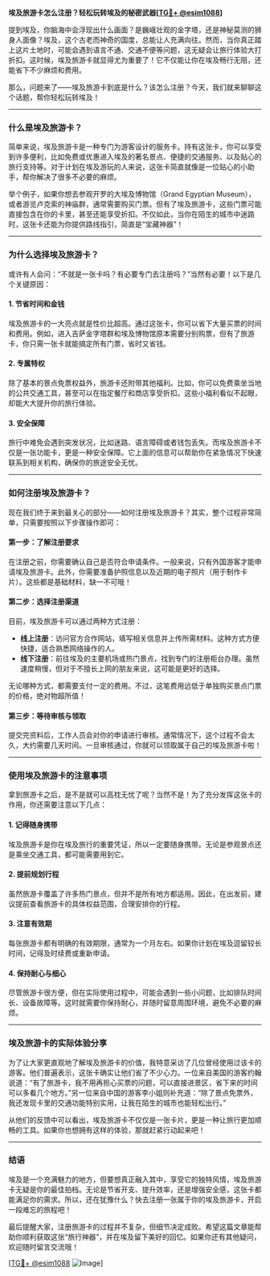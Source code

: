 **埃及旅游卡怎么注册？轻松玩转埃及的秘密武器[[TG💪+ @esim1088](https://t.me/s/esim1088)]**

提到埃及，你脑海中会浮现出什么画面？是巍峨壮观的金字塔，还是神秘莫测的狮身人面像？埃及，这个古老而神奇的国度，总能让人充满向往。然而，当你真正踏上这片土地时，可能会遇到语言不通、交通不便等问题，这无疑会让旅行体验大打折扣。这时候，埃及旅游卡就显得尤为重要了！它不仅能让你在埃及畅行无阻，还能省下不少麻烦和费用。

那么，问题来了——埃及旅游卡到底是什么？该怎么注册？今天，我们就来聊聊这个话题，帮你轻松玩转埃及！

---

### **什么是埃及旅游卡？**

简单来说，埃及旅游卡是一种专门为游客设计的服务卡。持有这张卡，你可以享受到许多便利，比如免费或优惠进入埃及的著名景点、便捷的交通服务、以及贴心的旅行支持等。对于计划在埃及游玩的人来说，这张卡简直就像是一位贴心的小助手，帮你解决了很多不必要的麻烦。

举个例子，如果你想去参观开罗的大埃及博物馆（Grand Egyptian Museum），或者游览卢克索的神庙群，通常需要购买门票。但有了埃及旅游卡，这些门票可能直接包含在你的卡里，甚至还能享受折扣。不仅如此，当你在陌生的城市中迷路时，这张卡还能为你提供路线指引，简直是“宝藏神器”！

---

### **为什么选择埃及旅游卡？**

或许有人会问：“不就是一张卡吗？有必要专门去注册吗？”当然有必要！以下是几个关键原因：

#### **1. 节省时间和金钱**
埃及旅游卡的一大亮点就是性价比超高。通过这张卡，你可以省下大量买票的时间和费用。例如，进入吉萨金字塔群和埃及博物馆原本需要分别购票，但有了旅游卡，你只需一张卡就能搞定所有门票，省时又省钱。

#### **2. 专属特权**
除了基本的景点免票权益外，旅游卡还附带其他福利。比如，你可以免费乘坐当地的公共交通工具，甚至可以在指定餐厅和商店享受折扣。这些小福利看似不起眼，却能大大提升你的旅行体验。

#### **3. 安全保障**
旅行中难免会遇到突发状况，比如迷路、语言障碍或者钱包丢失。而埃及旅游卡不仅是一张功能卡，更是一种安全保障。它上面的信息可以帮助你在紧急情况下快速联系到相关机构，确保你的旅途安全无忧。

---

### **如何注册埃及旅游卡？**

现在我们终于来到最关心的部分——如何注册埃及旅游卡？其实，整个过程非常简单，只需要按照以下步骤操作即可：

#### **第一步：了解注册要求**
在注册之前，你需要确认自己是否符合申请条件。一般来说，只有外国游客才能申请埃及旅游卡。此外，你需要准备护照信息以及近期的电子照片（用于制作卡片）。这些都是基础材料，缺一不可哦！

#### **第二步：选择注册渠道**
目前，埃及旅游卡可以通过两种方式注册：
- **线上注册**：访问官方合作网站，填写相关信息并上传所需材料。这种方式方便快捷，适合熟悉网络操作的人。
- **线下注册**：前往埃及的主要机场或热门景点，找到专门的注册柜台办理。虽然速度稍慢，但对于不擅长上网的朋友来说，这可能是更好的选择。

无论哪种方式，都需要支付一定的费用。不过，这笔费用远低于单独购买景点门票的价格，绝对物超所值！

#### **第三步：等待审核与领取**
提交完资料后，工作人员会对你的申请进行审核。通常情况下，这个过程不会太久，大约需要几天时间。一旦审核通过，你就可以领取属于自己的埃及旅游卡啦！

---

### **使用埃及旅游卡的注意事项**

拿到旅游卡之后，是不是就可以高枕无忧了呢？当然不是！为了充分发挥这张卡的作用，你还需要注意以下几点：

#### **1. 记得随身携带**
埃及旅游卡是你在埃及旅行的重要凭证，所以一定要随身携带。无论是参观景点还是乘坐交通工具，都可能需要用到它。

#### **2. 提前规划行程**
虽然旅游卡覆盖了许多热门景点，但并不是所有地方都适用。因此，在出发前，建议提前查看旅游卡的具体权益范围，合理安排你的行程。

#### **3. 注意有效期**
每张旅游卡都有明确的有效期限，通常为一个月左右。如果你计划在埃及逗留较长时间，记得及时续费或重新申请。

#### **4. 保持耐心与细心**
尽管旅游卡很方便，但在实际使用过程中，可能会遇到一些小问题，比如排队时间长、设备故障等。这时就需要你保持耐心，并随时留意周围环境，避免不必要的麻烦。

---

### **埃及旅游卡的实际体验分享**

为了让大家更直观地了解埃及旅游卡的价值，我特意采访了几位曾经使用过该卡的游客。他们普遍表示，这张卡确实让他们省了不少心力。一位来自美国的游客约翰说道：“有了旅游卡，我不用再担心买票的问题，可以直接进景区，省下来的时间可以多看几个地方。”另一位来自中国的游客李小姐则补充道：“除了景点免票外，我还发现卡里的交通功能特别实用，让我在陌生的城市也能轻松出行。”

从他们的反馈中可以看出，埃及旅游卡不仅仅是一张卡片，更是一种让旅行更加顺畅的工具。如果你也想拥有这样的体验，那就赶紧行动起来吧！

---

### **结语**

埃及是一个充满魅力的地方，但要想真正融入其中，享受它的独特风情，埃及旅游卡无疑是你的最佳拍档。无论是节省开支、提升效率，还是增强安全感，这张卡都能满足你的需求。所以，还在犹豫什么？快去注册一张属于你的埃及旅游卡，开启一段难忘的旅程吧！

最后提醒大家，注册旅游卡的过程并不复杂，但细节决定成败。希望这篇文章能帮助你顺利获取这张“旅行神器”，并在埃及留下美好的回忆。如果你还有其他疑问，欢迎随时留言交流哦！

[[TG💪+ @esim1088](https://t.me/s/esim1088) ![Image](https://i.postimg.cc/4NQfJmqS/Snipaste-2025-05-13-00-14-12.png)]